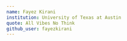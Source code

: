 ```yaml
---
name: Fayez Kirani
institution: University of Texas at Austin
quote: All Vibes No Think
github_user: fayezkirani
---
```

